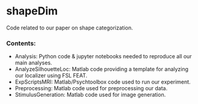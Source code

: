 # shapeDim
Code related to our paper on shape categorization. 

### Contents:
- Analysis: Python code & jupyter notebooks needed to reproduce all our main analyses.
- AnalyzeSilhouetteLoc: Matlab code providing a template for analyzing our localizer using FSL FEAT.
- ExpScriptsMRI: Matlab/Psychtoolbox code used to run our experiment.
- Preprocessing: Matlab code used for preprocessing our data.
- StimulusGeneration: Matlab code used for image generation.

  
